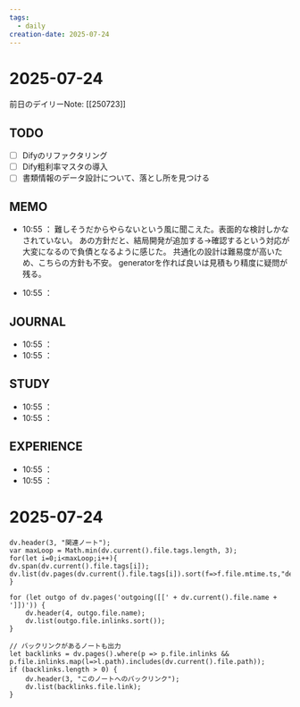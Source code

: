 ```yaml
---
tags:
  - daily
creation-date: 2025-07-24
---
```


# 2025-07-24

 
前日のデイリーNote: [[250723]]

## TODO
- [ ] Difyのリファクタリング
- [ ] Dify粗利率マスタの導入
- [ ] 書類情報のデータ設計について、落とし所を見つける

## MEMO
- 10:55 ：
  難しそうだからやらないという風に聞こえた。表面的な検討しかなされていない。
  あの方針だと、結局開発が追加する→確認するという対応が大変になるので負債となるように感じた。
  共通化の設計は難易度が高いため、こちらの方針も不安。
  generatorを作れば良いは見積もり精度に疑問が残る。
  
- 10:55 ：

## JOURNAL
- 10:55 ：
- 10:55 ：

## STUDY
- 10:55 ：
- 10:55 ：

## EXPERIENCE
- 10:55 ：
- 10:55 ：
# 2025-07-24

 

```dataviewjs
dv.header(3, "関連ノート");
var maxLoop = Math.min(dv.current().file.tags.length, 3);
for(let i=0;i<maxLoop;i++){
dv.span(dv.current().file.tags[i]);
dv.list(dv.pages(dv.current().file.tags[i]).sort(f=>f.file.mtime.ts,"desc").limit(15).file.link);
}

for (let outgo of dv.pages('outgoing([[' + dv.current().file.name + ']])')) {
    dv.header(4, outgo.file.name);
    dv.list(outgo.file.inlinks.sort());
}

// バックリンクがあるノートも出力
let backlinks = dv.pages().where(p => p.file.inlinks && p.file.inlinks.map(l=>l.path).includes(dv.current().file.path));
if (backlinks.length > 0) {
    dv.header(3, "このノートへのバックリンク");
    dv.list(backlinks.file.link);
}
```

